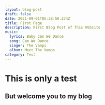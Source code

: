 ```yaml
---
layout: blog-post
draft: false
date: 2021-09-01T05:38:50.234Z
title: FIrst Page
description: First Blog Post of This Website
music:
  lyrics: Baby Can We Dance
  song: Can We Dance
  singer: The Vamps
  album: Meet The Vamps
category: Test
---
```

# This is only a test

## But welcome you to my blog
